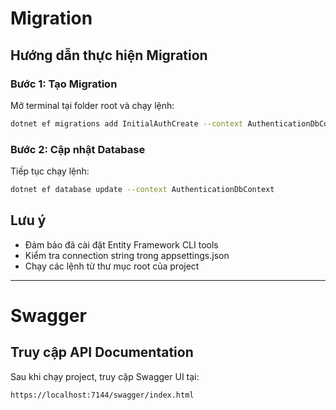 # Migration

## Hướng dẫn thực hiện Migration

### Bước 1: Tạo Migration
Mở terminal tại folder root và chạy lệnh:

```bash
dotnet ef migrations add InitialAuthCreate --context AuthenticationDbContext --output-dir Migrations/Authentication
```

### Bước 2: Cập nhật Database
Tiếp tục chạy lệnh:

```bash
dotnet ef database update --context AuthenticationDbContext
```

## Lưu ý
- Đảm bảo đã cài đặt Entity Framework CLI tools
- Kiểm tra connection string trong appsettings.json
- Chạy các lệnh từ thư mục root của project

---

# Swagger

## Truy cập API Documentation

Sau khi chạy project, truy cập Swagger UI tại:

```
https://localhost:7144/swagger/index.html
```

